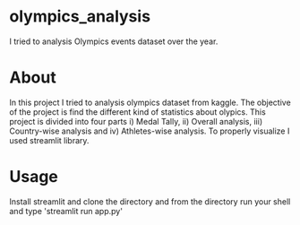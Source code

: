 # olympics_analysis
I tried to analysis Olympics events dataset over the year.

# About

In this project I tried to analysis olympics dataset from kaggle. The objective of the project is find the different kind of statistics about olypics. This project is divided into four parts i) Medal Tally, ii) Overall analysis, iii) Country-wise analysis and iv) Athletes-wise analysis. To properly visualize I used streamlit library.

# Usage
Install streamlit and clone the directory and from the directory run your shell and type 'streamlit run app.py'
